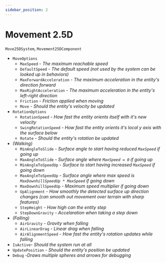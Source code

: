```yaml
---
sidebar_position: 2
---
```


# Movement 2.5D 

`Move25DSystem`, `Movement25DComponent`

- `MoveOptions`
    - `MaxSpeed` - *The maximum reachable speed*
    - `DefaultSpeed` - *The default speed (not used by the system can be looked up in behaviors)*
    - `MaxForwardAcceleration` - *The maximum acceleration in the entity's direction forward*
    - `MaxRightAcceleration` - *The maximum acceleration in the entity's left-right direction*
    - `Friction` - *Friction applied when moving*
    - `Move` - *Should the entity's velocity be updated*
- `RotationOptions`
    - `RotationSpeed` - *How fast the entity orients itself with it's new velocity*
    - `SwingRotationSpeed` - *How fast the entity orients it's local y axis with the surface below*
    - `Rotate` - *Should the entity's rotation be updated*
- *(Walking)*
    - `MinAngleToSlide` - *Surface angle to start having reduced `MaxSpeed` if going up*
    - `MaxAngleToSlide` - *Surface angle where `MaxSpeed = 0` if going up*
    - `MinAngleToSpeedUp` - *Surface to start having increased `MaxSpeed` if going down* 
    - `MaxAngleToSpeedUp` - *Surface angle where max speed is `MaxDownhillSpeedUp * MaxSpeed` if going down* 
    - `MaxDownhillSpeedUp` - *Maximum speed multiplier if going down*
    - `UpAlignment` - *How smoothly the detected surface up direction changes (can smooth out movement over terrain with sharp features)*
    - `StepHeight` - *How high can the entity step*
    - `StepDownGravity` - *Accelaration when taking a step down*
- *(Falling)*
    - `AirGravity` - *Gravity when falling*
    - `AirLinearDrag` - *Linear drag when falling*
    - `AirAlignmentSpeed` - *How fast the entity's rotation updates while falling*
- `IsActive`- *Should the system run at all*
- `UpdatePosition` - *Should the entity's position be updated*
- `Debug` -*Draws multiple spheres and arrows for debugging*
